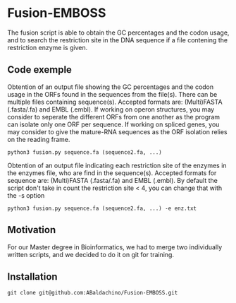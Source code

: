 # Fusion-EMBOSS

The fusion script is able to obtain the GC percentages and the codon usage, and to search the restriction site in the DNA sequence if a file contening the restriction enzyme is given.

## Code exemple

Obtention of an output file showing the GC percentages and the codon usage in the ORFs found in the sequences from the file(s).
There can be multiple files containing sequence(s). Accepted formats are: (Multi)FASTA (.fasta/.fa) and EMBL (.embl).
If working on operon structures, you may consider to seperate the different ORFs from one another as the program can isolate only one ORF per sequence.
If working on spliced genes, you may consider to give the mature-RNA sequences as the ORF isolation relies on the reading frame.
```{bash}
python3 fusion.py sequence.fa (sequence2.fa, ...)
```
Obtention of an output file indicating each restriction site of the enzymes in the enzymes file, who are find in the sequence(s).
Accepted formats for sequence are: (Multi)FASTA (.fasta/.fa) and EMBL (.embl). By default the script don't take in count the restriction site < 4, you can change that with the -s option

```{bash}
python3 fusion.py sequence.fa (sequence2.fa, ...) -e enz.txt
```
## Motivation
For our Master degree in Bioinformatics, we had to merge two individually written scripts, and we decided to do it on git for training. 

## Installation
```{bash}
git clone git@github.com:ABaldachino/Fusion-EMBOSS.git
```
